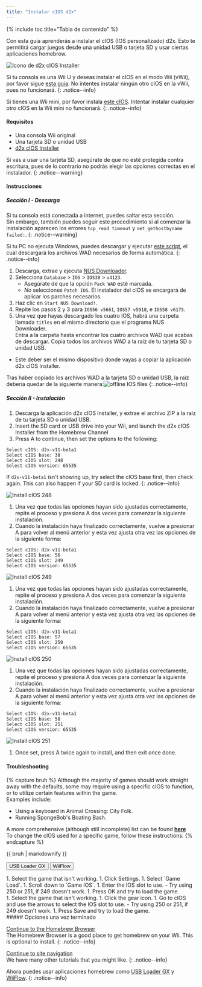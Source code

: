 ```yaml
---
title: "Instalar cIOS d2x"
---
```


{% include toc title="Tabla de contenido" %}

Con esta guía aprenderás a instalar el cIOS (IOS personalizado) d2x. Esto te permitirá cargar juegos desde una unidad USB o tarjeta SD y usar ciertas aplicaciones homebrew.

![Icono de d2x cIOS Installer](/images/cios/cIOS.png)

Si tu consola es una Wii U y deseas instalar el cIOS en el modo Wii (vWii), por favor sigue [esta guía](https://wiiu.hacks.guide/#/vwii-modding). No intentes instalar ningún otro cIOS en la vWii, pues no funcionará.
{: .notice--info}

Si tienes una Wii mini, por favor instala [este cIOS](cios-mini). Intentar instalar cualquier otro cIOS en la Wii mini no funcionará.
{: .notice--info}

#### Requisitos

- Una consola Wii original
- Una tarjeta SD o unidad USB
- [d2x cIOS Installer](https://hbb1.oscwii.org/hbb/d2x-cios-installer/d2x-cios-installer.zip)

Si vas a usar una tarjeta SD, asegúrate de que no esté protegida contra escritura, pues de lo contrario no podrás elegir las opciones correctas en el instalador.
{: .notice--warning}

#### Instrucciones

##### Sección I - Descarga

Si tu consola está conectada a internet, puedes saltar esta sección. <br/> Sin embargo, también puedes seguir este procedimiento si al comenzar la instalación aparecen los errores `tcp_read timeout` y `net_gethostbyname failed:`.
{: .notice--warning}

Si tu PC no ejecuta Windows, puedes descargar y ejecutar [este script](/assets/files/d2x_offline_ios.sh), el cual descargará los archivos WAD necesarios de forma automática.
{: .notice--info}

1. Descarga, extrae y ejecuta [NUS Downloader](https://github.com/WiiDatabase/nusdownloader/releases/latest/download/NUSD-Mod-NUS-Fix.zip).
1. Selecciona `Database` > `IOS` > `IOS38` > `v4123`.
   - Asegúrate de que la opción `Pack WAD` esté marcada.
   - *No* selecciones `Patch IOS`. El instalador del cIOS se encargará de aplicar los parches necesarios.
1. Haz clic en `Start NUS Download!`.
1. Repite los pasos 2 y 3 para `IOS56 v5661`, `IOS57 v5918`, e `IOS58 v6175`.
1. Una vez que hayas descargado los cuatro IOS, habrá una carpeta llamada `titles` en el mismo directorio que el programa NUS Downloader. <br/> Entra a la carpeta hasta encontrar los cuatro archivos WAD que acabas de descargar. Copia todos los archivos WAD a la raíz de tu tarjeta SD o unidad USB.
  - Este deber ser el mismo dispositivo donde vayas a copiar la aplicación d2x cIOS Installer.

Tras haber copiado los archivos WAD a la tarjeta SD o unidad USB, la raíz debería quedar de la siguiente manera:![offline IOS files](/images/cios/d2x_offline_ios.png)
{: .notice--info}
##### Sección II - Instalación

1. Descarga la aplicación d2x cIOS Installer, y extrae el archivo ZIP a la raíz de tu tarjeta SD o unidad USB.
1. Insert the SD card or USB drive into your Wii, and launch the d2x cIOS Installer from the Homebrew Channel
1. Press A to continue, then set the options to the following:

```
Select cIOS: d2x-v11-beta1
Select cIOS base: 38
Select cIOS slot: 248
Select cIOS version: 65535
```

If `d2x-v11-beta1` isn't showing up, try select the cIOS base first, then check again. This can also happen if your SD card is locked.
{: .notice--info}

![Install cIOS 248](/images/cios/d2x_v11_248.png)

1. Una vez que todas las opciones hayan sido ajustadas correctamente, repite el proceso y presiona A dos veces para comenzar la siguiente instalación.
1. Cuando la instalación haya finalizado correctamente, vuelve a presionar A para volver al menú anterior y esta vez ajusta otra vez las opciones de la siguiente forma:

```
Select cIOS: d2x-v11-beta1
Select cIOS base: 56
Select cIOS slot: 249
Select cIOS version: 65535
```

![Install cIOS 249](/images/cios/d2x_v11_249.png)

1. Una vez que todas las opciones hayan sido ajustadas correctamente, repite el proceso y presiona A dos veces para comenzar la siguiente instalación.
1. Cuando la instalación haya finalizado correctamente, vuelve a presionar A para volver al menú anterior y esta vez ajusta otra vez las opciones de la siguiente forma:

```
Select cIOS: d2x-v11-beta1
Select cIOS base: 57
Select cIOS slot: 250
Select cIOS version: 65535
```

![Install cIOS 250](/images/cios/d2x_v11_250.png)

1. Una vez que todas las opciones hayan sido ajustadas correctamente, repite el proceso y presiona A dos veces para comenzar la siguiente instalación.
1. Cuando la instalación haya finalizado correctamente, vuelve a presionar A para volver al menú anterior y esta vez ajusta otra vez las opciones de la siguiente forma:

```
Select cIOS: d2x-v11-beta1
Select cIOS base: 58
Select cIOS slot: 251
Select cIOS version: 65535
```

![Install cIOS 251](/images/cios/d2x_v11_251.png)

1. Once set, press A twice again to install, and then exit once done.

#### Troubleshooting

{% capture bruh %}
Although the majority of games should work straight away with the defaults, some may require using a specific cIOS to function, or to utilize certain features within the game.<br> Examples include:

- Using a keyboard in Animal Crossing: City Folk.
- Running SpongeBob's Boating Bash.

A more comprehensive (although still incomplete) list can be found [**here**](https://wiki.gbatemp.net/wiki/Wii_cIOS_base_Compatibility_List)<br> To change the cIOS used for a specific game, follow these instructions:
{% endcapture %}

<div class="notice--warning">{{ bruh | markdownify }}</div>

<button class="tablinks btn btn--large btn--primary" id="defaultOpen" onclick="openTab(event, 'usbloadergx')">USB Loader GX</button>
<button class="tablinks btn btn--large btn--info" onclick="openTab(event, 'wiiflow')">WiiFlow</button>

<div id="usbloadergx" class="blanktabcontent" markdown="1">
1. Select the game that isn't working.
1. Click Settings.
1. Select `Game Load`.
1. Scroll down to `Game IOS`.
1. Enter the IOS slot to use.
    - Try using 250 or 251, if 249 doesn't work.
1. Press OK and try to load the game.
</div>
<div id="wiiflow" class="blanktabcontent" markdown="1">
1. Select the game that isn't working.
1. Click the gear icon.
1. Go to cIOS and use the arrows to select the IOS slot to use.
    - Try using 250 or 251, if 249 doesn't work.
1. Press Save and try to load the game.
</div>
##### Opciones una vez terminado

[Continue to the Homebrew Browser](hbb)<br> The Homebrew Browser is a good place to get homebrew on your Wii. This is optional to install.
{: .notice--info}

[Continue to site navigation](site-navigation)<br> We have many other tutorials that you might like.
{: .notice--info}

Ahora puedes usar aplicaciones homebrew como [USB Loader GX](usbloadergx) y [WiiFlow](wiiflow).
{: .notice--info}

<script>
    let tabcontent = document.getElementsByClassName("blanktabcontent");
    let tablinks = document.getElementsByClassName("tablinks");

    function openTab(evt, tabName) {
        let element;

        for (element of tabcontent) {
            element.style.display = "none";
        }

        for (element of tablinks) {
            element.className = element.className.replace("btn--primary", "btn--info");
            if (!element.className.includes('btn--info'))
                element.className += " btn--info";
        }

        document.getElementById(tabName).style.display = "block";
        evt.currentTarget.className = evt.currentTarget.className.replace("btn--info", "btn--primary");
    }

    // Get the element with id="defaultOpen" and click on it
    document.getElementById("defaultOpen").click();
</script>
